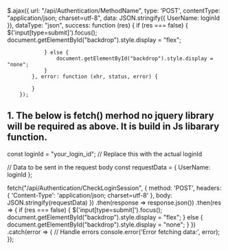 $.ajax({
            url: "/api/Authentication/MethodName",
            type: 'POST',
            contentType: "application/json; charset=utf-8",
            data: JSON.stringify({
                UserName: loginId
            }),
            dataType: "json",
            success: function (res) {
                if (res === false) {
                    $('input[type=submit]').focus();
                    document.getElementById("backdrop").style.display = "flex";
                     
                } else {
                    document.getElementById("backdrop").style.display = "none";
                }
            }, error: function (xhr, status, error) {                
                
            }
        });


 ## 1. The below is fetch() merhod no jquery library will be required as above. It is build in Js libarary function.  
const loginId = "your_login_id"; // Replace this with the actual loginId

// Data to be sent in the request body
const requestData = {
  UserName: loginId
};

fetch("/api/Authentication/CheckLoginSession", {
  method: 'POST',
  headers: {
    'Content-Type': 'application/json; charset=utf-8'
  },
  body: JSON.stringify(requestData)
})
  .then(response => response.json())
  .then(res => {
    if (res === false) {
      $('input[type=submit]').focus();
      document.getElementById("backdrop").style.display = "flex";
    } else {
      document.getElementById("backdrop").style.display = "none";
    }
  })
  .catch(error => {
    // Handle errors
    console.error('Error fetching data:', error);
  });
 






